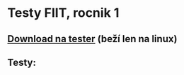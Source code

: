 # Testy FIIT, rocnik 1

[Download na tester](https://github.com/FedorViest/opp_prpr2024/blob/main/Tester/README.md)
(beží len na linux)
---

## Testy:
